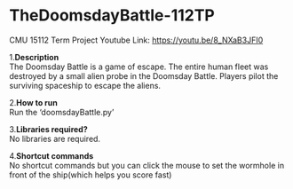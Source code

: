 # TheDoomsdayBattle-112TP
CMU 15112 Term Project  Youtube Link: https://youtu.be/8_NXaB3JFI0

1.__Description__  
The Doomsday Battle is a game of escape. The entire human fleet was destroyed by a small alien probe in the Doomsday Battle. Players pilot the surviving spaceship to escape the aliens.

2.__How to run__  
Run the ‘doomsdayBattle.py’

3.__Libraries required?__  
No libraries are required.

4.__Shortcut commands__  
No shortcut commands but you can click the mouse to set the wormhole in front of the ship(which helps you score fast)

